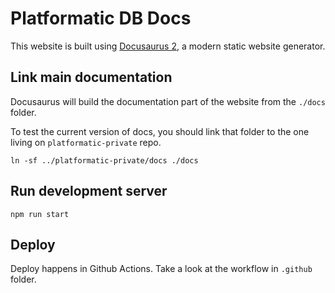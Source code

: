 # Platformatic DB Docs

This website is built using [Docusaurus 2](https://docusaurus.io/), a modern static website generator.

## Link main documentation

Docusaurus will build the documentation part of the website from the `./docs` folder. 

To test the current version of docs, you should link that folder to the one living on `platformatic-private` repo.

```
ln -sf ../platformatic-private/docs ./docs
```

## Run development server

`npm run start`

## Deploy

Deploy happens in Github Actions. Take a look at the workflow in `.github` folder.